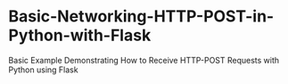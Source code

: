 # Basic-Networking-HTTP-POST-in-Python-with-Flask
Basic Example Demonstrating How to Receive HTTP-POST Requests with Python using Flask

